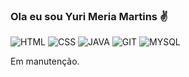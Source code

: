 ### Ola eu sou Yuri Meria Martins ✌️
![HTML](https://img.shields.io/badge/HTML-239120?style=for-the-badge&logo=html5&logoColor=white)
![CSS](https://img.shields.io/badge/CSS-239120?&style=for-the-badge&logo=css3&logoColor=white)
![JAVA](https://img.shields.io/badge/JavaScript-F7DF1E?style=for-the-badge&logo=javascript&logoColor=black)
![GIT](https://img.shields.io/badge/GitHub-100000?style=for-the-badge&logo=github&logoColor=white)
![MYSQL](https://img.shields.io/badge/MySQL-00000F?style=for-the-badge&logo=mysql&logoColor=white
)

Em manutenção.
